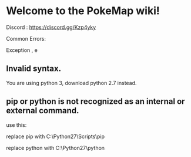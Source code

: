 # Welcome to the PokeMap wiki!

Discord : https://discord.gg/Kzp4yky

Common Errors:

Exception , e

Invalid syntax.
-------------------------------------------------------------------
You are using python 3, download python 2.7 instead.


pip or python is not recognized as an internal or external command.
-------------------------------------------------------------------

use this:

replace pip with C:\Python27\Scripts\pip 

replace python with C:\Python27\python



